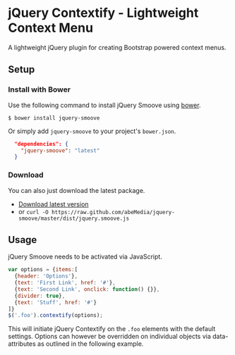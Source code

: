 # jQuery Contextify - Lightweight Context Menu

A lightweight jQuery plugin for creating Bootstrap powered context menus.

## Setup

### Install with Bower 

Use the following command to install jQuery Smoove using [bower](https://github.com/twitter/bower).

```
$ bower install jquery-smoove
```

Or simply add `jquery-smoove` to your project's `bower.json`.

``` json
  "dependencies": {
    "jquery-smoove": "latest"
  }
```

### Download 

You can also just download the latest package.

- [Download latest version](https://github.com/abeMedia/jquery-smoove/archive/master.zip)
- or `curl -O https://raw.github.com/abeMedia/jquery-smoove/master/dist/jquery.smoove.js`


## Usage

jQuery Smoove needs to be activated via JavaScript.

```javascript
var options = {items:[
  {header: 'Options'},
  {text: 'First Link', href: '#'},
  {text: 'Second Link', onclick: function() {}},
  {divider: true},
  {text: 'Stuff', href: '#'}
]}
$('.foo').contextify(options);
```
This will initiate jQuery Contextify on the `.foo` elements with the default settings. Options can however be overridden on individual objects via data-attributes as outlined in the following example.
